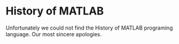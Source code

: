 # History of MATLAB
Unfortunately we could not find the History of MATLAB programing language. Our most sincere apologies.